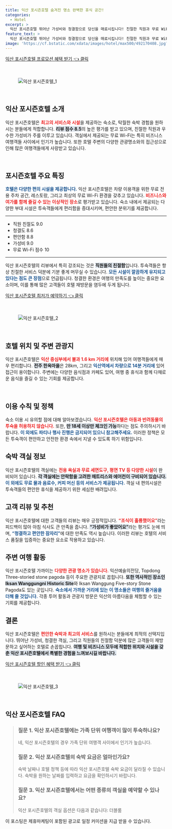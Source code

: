 ```yaml
---
title: 익산 포시즌호텔 숨겨진 명소 완벽한 휴식 공간!
categories:
  - Hotel
excerpt: >
  익산 포시즌호텔 뛰어난 가성비와 청결함으로 당신을 매료시킵니다! 친절한 직원과 무료 WiFi 맛있는 조식까지! 완벽한 여행의 시작 지금 예약하세요!
feature_text: >
  익산 포시즌호텔 뛰어난 가성비와 청결함으로 당신을 매료시킵니다! 친절한 직원과 무료 WiFi 맛있는 조식까지! 완벽한 여행의 시작 지금 예약하세요!
image: 'https://cf.bstatic.com/xdata/images/hotel/max500/492170408.jpg?k=68a5580f468459db66c496837f92e491b5c93913f3155c0c67bfe38e59536657&o=&hp=1'
---
```


<p><a class="modoo-button" href="https://tinyurl.com/25ztyz7m" rel="nofollow noopener">익산 포시즌호텔 프로모션 혜택 받기 👈 클릭</a></p><br/>
<figure class="image"><img alt="익산 포시즌호텔_1" src="https://cf.bstatic.com/xdata/images/hotel/max1024x768/492170342.jpg?k=a6bae9890e9ed083b0820dfb9bf7034895d6e7500563f9cffe4d2a350a04218c&amp;o=&amp;hp=1"/></figure><br/>

<h2 data-ke-size="size26" id="익산포시즌호텔소개">익산 포시즌호텔 소개</h2>
<p data-ke-size="size16">익산 포시즌호텔은 <b><span style="color: #ee2323;">최고의 서비스와 시설</span></b>을 제공하는 숙소로, 탁월한 숙박 경험을 원하시는 분들에게 적합합니다. <b><span style="background-color: #21538527;">리뷰 점수 8.5</span></b>의 높은 평가를 받고 있으며, 친절한 직원과 우수한 가성비가 주를 이루고 있습니다. 객실에서 제공되는 무료 Wi-Fi는 특히 비즈니스 여행객들 사이에서 인기가 높습니다. 또한 호텔 주변의 다양한 관광명소와의 접근성으로 인해 많은 여행객들에게 사랑받고 있습니다.</p>
<p data-ke-size="size16"> </p>
<h2 data-ke-size="size23" id="포시즌호텔특징">포시즌호텔 주요 특징</h2>
<p data-ke-size="size16"><b><span style="color: #1a5490;">호텔은 다양한 편의 시설을 제공합니다.</span></b> 익산 포시즌호텔은 차량 이용객을 위한 무료 전용 주차 공간, 레스토랑, 그리고 최상의 무료 Wi-Fi 환경을 갖추고 있습니다. <b><span style="color: #ee2323;">비즈니스와 여가를 함께 즐길 수 있는 이상적인 장소</span></b>로 평가받고 있습니다. 숙소 내에서 제공되는 다양한 부대 시설은 투숙객들에게 편리함을 증대시키며, 편안한 분위기를 제공합니다.</p>
<hr contenteditable="false" data-ke-style="style5" data-ke-type="horizontalRule"/>
<ul data-ke-list-type="disc" style="list-style-type: disc;">
<li>직원 친절도 9.0</li>
<li>청결도 8.6</li>
<li>편안함 8.8</li>
<li>가성비 9.0</li>
<li>무료 Wi-Fi 점수 10</li>
</ul>
<hr contenteditable="false" data-ke-style="style5" data-ke-type="horizontalRule"/>
<p data-ke-size="size16">익산 포시즌호텔의 리뷰에서 특히 강조되는 것은 <b><span style="background-color: #21538527;">직원들의 친절함</span></b>입니다. 투숙객들은 항상 친절한 서비스 덕분에 기분 좋게 머무실 수 있습니다. <b><span style="color: #1a5490;">모든 시설이 깔끔하게 유지되고 있다는 점도 큰 장점</span></b>으로 언급됩니다. 청결한 환경은 여행의 만족도를 높이는 중요한 요소이며, 이를 통해 많은 고객들이 호텔 재방문을 염두에 두게 됩니다.</p>
<p><a class="modoo-button" href="https://tinyurl.com/25ztyz7m" rel="nofollow noopener">익산 포시즌호텔 최저가 예약하기 👈 클릭</a></p><br/>
<figure class="image"><img alt="익산 포시즌호텔_2" src="https://cf.bstatic.com/xdata/images/hotel/max500/492170408.jpg?k=68a5580f468459db66c496837f92e491b5c93913f3155c0c67bfe38e59536657&amp;o=&amp;hp=1"/></figure><br/>
<h2 data-ke-size="size23" id="호텔위치및주변관광지">호텔 위치 및 주변 관광지</h2>
<p data-ke-size="size16">익산 포시즌호텔은 <b><span style="color: #ee2323;">익산 중심부에서 불과 1.6 km 거리에</span></b> 위치해 있어 여행객들에게 매우 편리합니다. <b><span style="background-color: #21538527;">전주 한옥마을</span></b>은 28km, 그리고 <b><span style="color: #1a5490;">익산역에서 차량으로 14분 거리에</span></b> 있어 접근이 용이합니다. 주변에는 다양한 음식점과 카페도 있어, 여행 중 휴식과 함께 다채로운 음식을 즐길 수 있는 기회를 제공합니다.</p>
<p data-ke-size="size16"> </p>
<h2 data-ke-size="size23" id="이용수칙및정책">이용 수칙 및 정책</h2>
<p data-ke-size="size16">숙소 이용 시 유의할 점에 대해 알아보겠습니다. <b><span style="color: #ee2323;">익산 포시즌호텔은 아동과 반려동물의 투숙을 허용하지 않습니다.</span></b> 또한, <b><span style="background-color: #21538527;">만 18세 이상만 체크인 가능</span></b>하다는 점도 주의하시기 바랍니다. <b><span style="color: #1a5490;">이 외에도 파티나 행사 진행은 금지되어 있으니 참고해주세요.</span></b> 이러한 정책은 모든 투숙객이 편안하고 안전한 환경 속에서 지낼 수 있도록 하기 위함입니다.</p>
<h2 data-ke-size="size23" id="숙박객실정보">숙박 객실 정보</h2>
<p data-ke-size="size16">익산 포시즌호텔의 객실에는 <b><span style="color: #ee2323;">전용 욕실과 무료 세면도구, 평면 TV 등 다양한 시설</span></b>이 완비되어 있습니다. <b><span style="background-color: #21538527;">각 객실에는 안락함을 고려한 매트리스와 에어컨이 구비되어 있습니다.</span></b> <b><span style="color: #1a5490;">이 외에도 무료 물과 음료수, 커피 머신 등의 서비스가 제공됩니다.</span></b> 객실 내 편의시설은 투숙객들의 편안한 휴식을 제공하기 위한 세심한 배려입니다.</p>
<h2 data-ke-size="size26" id="고객리뷰">고객 리뷰 및 추천</h2>
<p data-ke-size="size16">익산 포시즌호텔에 대한 고객들의 리뷰는 매우 긍정적입니다. <b><span style="color: #ee2323;">“조식이 훌륭했어요”</span></b>라는 피드백이 많아 아침 식사도 큰 만족을 줍니다. <b><span style="background-color: #21538527;">“가성비가 좋았어요”</span></b>라는 평가도 눈에 띄며, <b><span style="color: #1a5490;">“청결하고 편안한 잠자리”</span></b>에 대한 만족도 역시 높습니다. 이러한 리뷰는 호텔의 서비스 품질을 입증하는 중요한 요소로 작용하고 있습니다.</p>
<h2 data-ke-size="size23" id="주변여행활동">주변 여행 활동</h2>
<p data-ke-size="size16">익산 포시즌호텔 가까이는 <b><span style="color: #ee2323;">다양한 관광 명소가 있습니다.</span></b> 익산예술의전당, Topdong Three-storied stone pagoda 등이 주요한 관광지로 꼽힙니다. <b><span style="background-color: #21538527;">또한 역사적인 장소인 Iksan Wanggungni Historic Site</span></b>와 Iksan Wanggung Five-story Stone Pagoda도 있는 곳입니다. <b><span style="color: #1a5490;">숙소에서 가까운 거리에 있는 이 명소들은 여행의 즐거움을 더해 줄 것입니다.</span></b> 각종 투어 활동과 관광지 방문은 익산의 아름다움을 체험할 수 있는 기회를 제공합니다.</p>
<h2 data-ke-size="size26" id="결론">결론</h2>
<p data-ke-size="size16">익산 포시즌호텔은 <b><span style="color: #ee2323;">편안한 숙박과 최고의 서비스</span></b>를 원하시는 분들에게 최적의 선택지입니다. 뛰어난 가성비, 청결한 객실, 그리고 직원들의 친절함 덕분에 많은 고객들이 재방문하고 싶어하는 호텔로 손꼽힙니다. <b><span style="background-color: #21538527;">여행 및 비즈니스 모두에 적합한 위치와 시설을 갖춘 익산 포시즌호텔에서 특별한 경험을 느껴보시길 바랍니다.</span></b></p>

<p><a class="modoo-button" href="https://tinyurl.com/25ztyz7m" rel="nofollow noopener">익산 포시즌호텔 할인 혜택 받기 👈 클릭</a></p><br>

<figure class="image"><img src="https://cf.bstatic.com/xdata/images/hotel/max500/492170391.jpg?k=480a9ef8147ee9cf5dc84d893b3b15ace90898c377d58c7c01e59864653929ec&o=&hp=1" alt="익산 포시즌호텔_3"></figure><br>
<h2 id="익산 포시즌호텔_FAQ">익산 포시즌호텔 FAQ</h2>
<div itemscope="" itemtype="https://schema.org/FAQPage"> 
<blockquote> 
<div itemscope="" itemprop="mainEntity" itemtype="https://schema.org/Question"> 
<h3 id="질문_1" itemprop="name">질문 1. 익산 포시즌호텔에는 가족 단위 여행객이 많이 투숙하나요?</h3> 
<div itemscope="" itemprop="acceptedAnswer" itemtype="https://schema.org/Answer"> 
<span itemprop="text"> 
<p>네, 익산 포시즌호텔의 경우 가족 단위 여행객 사이에서 인기가 높습니다.</p> 
</span> 
</div> 
</div> 
<div itemscope="" itemprop="mainEntity" itemtype="https://schema.org/Question"> 
<h3 id="질문_2" itemprop="name">질문 2. 익산 포시즌호텔의 숙박 요금은 얼마인가요?</h3> 
<div itemscope="" itemprop="acceptedAnswer" itemtype="https://schema.org/Answer"> 
<span itemprop="text"> 
<p>숙박 날짜나 호텔 정책 등에 따라 익산 포시즌호텔 숙박 요금이 달라질 수 있습니다. 숙박을 원하는 날짜를 입력하고 요금을 확인하시기 바랍니다.</p> 
</span> 
</div> 
</div> 
<div itemscope="" itemprop="mainEntity" itemtype="https://schema.org/Question"> 
<h3 id="질문_3" itemprop="name">질문 3. 익산 포시즌호텔에서는 어떤 종류의 객실을 예약할 수 있나요?</h3> 
<div itemscope="" itemprop="acceptedAnswer" itemtype="https://schema.org/Answer"> 
<span itemprop="text"> 
<p>익산 포시즌호텔의 객실 옵션은 다음과 같습니다: 더블룸</p> 
</span> 
</div> 
</div> 
</blockquote> 
</div><p>이 포스팅은 제휴마케팅이 포함된 광고로 일정 커미션을 지급 받을 수 있습니다.</p>

